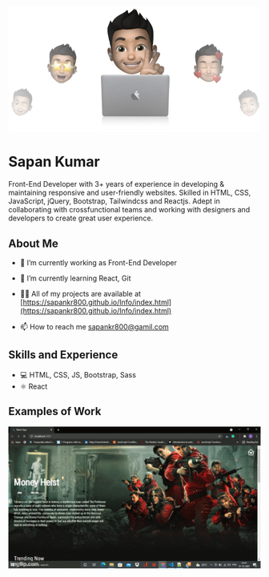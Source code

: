 
![Design and Development](https://github.com/SapanKr800/SapanKr800/blob/main/cover-thompson.png )

# Sapan Kumar
Front-End Developer with 3+ years of experience in developing &
maintaining responsive and user-friendly websites. Skilled in HTML, CSS, JavaScript,
jQuery, Bootstrap, Tailwindcss and Reactjs. Adept in collaborating with crossfunctional teams and working with designers and developers to create great user
experience.

## About Me
- 🔭 I’m currently working as Front-End Developer

- 🌱 I’m currently learning React, Git

- 👨‍💻 All of my projects are available at [https://sapankr800.github.io/Info/index.html](https://sapankr800.github.io/Info/index.html)

- 📫 How to reach me sapankr800@gamil.com

## Skills and Experience
* 💻 HTML, CSS, JS, Bootstrap, Sass
* ⚛ React

## Examples of Work
<img src="https://github.com/SapanKr800/SapanKr800/blob/main/project.gif" width="512" >
